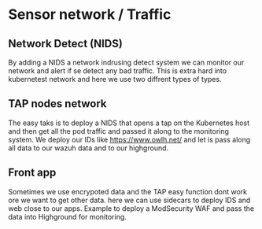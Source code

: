 # Sensor network / Traffic

## Network Detect (NIDS)

By adding a NIDS a network indrusing detect system we can monitor our network and alert if se detect any bad traffic.
This is extra hard into kubernetest network and here we use two diffrent types of types.


## TAP nodes network
The easy taks is to deploy a NIDS that opens a tap on the Kubernetes host and then get all the pod traffic and passed it along to the monitoring system.
We deploy our IDs like https://www.owlh.net/ and let is pass along all data to our wazuh data and to our highground.


## Front app
Sometimes we use encrypoted data and the TAP easy function dont work ore we want to get other data. here we can use sidecars to deploy IDS and web close to our apps.
Example to deploy a ModSecurity WAF and pass the data into Highground for monitoring.


